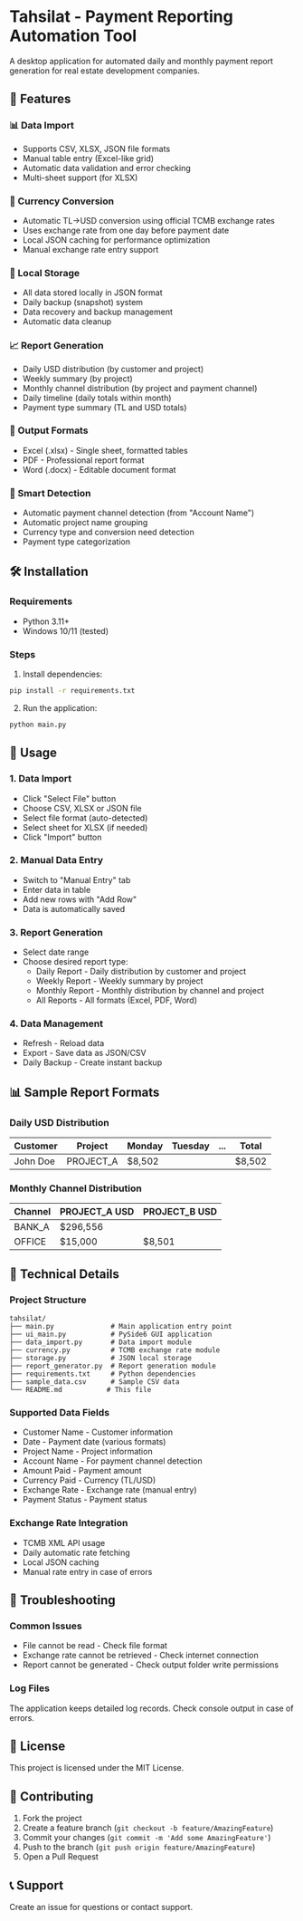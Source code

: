 # Tahsilat - Payment Reporting Automation Tool

A desktop application for automated daily and monthly payment report generation for real estate development companies.

## 🚀 Features

### 📊 Data Import
- Supports CSV, XLSX, JSON file formats
- Manual table entry (Excel-like grid)
- Automatic data validation and error checking
- Multi-sheet support (for XLSX)

### 💱 Currency Conversion
- Automatic TL→USD conversion using official TCMB exchange rates
- Uses exchange rate from one day before payment date
- Local JSON caching for performance optimization
- Manual exchange rate entry support

### 💾 Local Storage
- All data stored locally in JSON format
- Daily backup (snapshot) system
- Data recovery and backup management
- Automatic data cleanup

### 📈 Report Generation
- Daily USD distribution (by customer and project)
- Weekly summary (by project)
- Monthly channel distribution (by project and payment channel)
- Daily timeline (daily totals within month)
- Payment type summary (TL and USD totals)

### 📄 Output Formats
- Excel (.xlsx) - Single sheet, formatted tables
- PDF - Professional report format
- Word (.docx) - Editable document format

### 🎯 Smart Detection
- Automatic payment channel detection (from "Account Name")
- Automatic project name grouping
- Currency type and conversion need detection
- Payment type categorization

## 🛠️ Installation

### Requirements
- Python 3.11+
- Windows 10/11 (tested)

### Steps
1. Install dependencies:
```bash
pip install -r requirements.txt
```

2. Run the application:
```bash
python main.py
```

## 📖 Usage

### 1. Data Import
- Click "Select File" button
- Choose CSV, XLSX or JSON file
- Select file format (auto-detected)
- Select sheet for XLSX (if needed)
- Click "Import" button

### 2. Manual Data Entry
- Switch to "Manual Entry" tab
- Enter data in table
- Add new rows with "Add Row"
- Data is automatically saved

### 3. Report Generation
- Select date range
- Choose desired report type:
  - Daily Report - Daily distribution by customer and project
  - Weekly Report - Weekly summary by project
  - Monthly Report - Monthly distribution by channel and project
  - All Reports - All formats (Excel, PDF, Word)

### 4. Data Management
- Refresh - Reload data
- Export - Save data as JSON/CSV
- Daily Backup - Create instant backup

## 📊 Sample Report Formats

### Daily USD Distribution
| Customer | Project | Monday | Tuesday | ... | Total |
|----------|---------|---------|---------|-----|-------|
| John Doe | PROJECT_A | $8,502 | | | $8,502 |

### Monthly Channel Distribution
| Channel | PROJECT_A USD | PROJECT_B USD |
|---------|---------------|---------------|
| BANK_A | $296,556 | |
| OFFICE | $15,000 | $8,501 |

## 🔧 Technical Details

### Project Structure
```
tahsilat/
├── main.py              # Main application entry point
├── ui_main.py           # PySide6 GUI application
├── data_import.py       # Data import module
├── currency.py          # TCMB exchange rate module
├── storage.py           # JSON local storage
├── report_generator.py  # Report generation module
├── requirements.txt     # Python dependencies
├── sample_data.csv      # Sample CSV data
└── README.md           # This file
```

### Supported Data Fields
- Customer Name - Customer information
- Date - Payment date (various formats)
- Project Name - Project information
- Account Name - For payment channel detection
- Amount Paid - Payment amount
- Currency Paid - Currency (TL/USD)
- Exchange Rate - Exchange rate (manual entry)
- Payment Status - Payment status

### Exchange Rate Integration
- TCMB XML API usage
- Daily automatic rate fetching
- Local JSON caching
- Manual rate entry in case of errors

## 🐛 Troubleshooting

### Common Issues
- File cannot be read - Check file format
- Exchange rate cannot be retrieved - Check internet connection
- Report cannot be generated - Check output folder write permissions

### Log Files
The application keeps detailed log records. Check console output in case of errors.

## 📝 License
This project is licensed under the MIT License.

## 🤝 Contributing
1. Fork the project
2. Create a feature branch (`git checkout -b feature/AmazingFeature`)
3. Commit your changes (`git commit -m 'Add some AmazingFeature'`)
4. Push to the branch (`git push origin feature/AmazingFeature`)
5. Open a Pull Request

## 📞 Support
Create an issue for questions or contact support.
